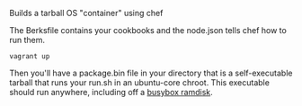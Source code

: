 
Builds a tarball OS "container" using chef

The Berksfile contains your cookbooks and the node.json
tells chef how to run them.

    vagrant up

Then you'll have a package.bin file in your directory that is a
self-executable tarball that runs your run.sh in an ubuntu-core
chroot. This executable should run anywhere, including off a
[busybox ramdisk](https://github.com/curzonj/buildroot_vagrant).



